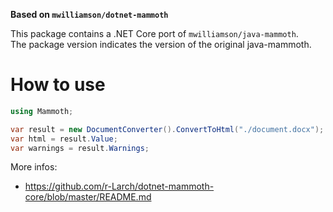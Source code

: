 **Based on `mwilliamson/dotnet-mammoth`**

This package contains a .NET Core port of `mwilliamson/java-mammoth`.<br>
The package version indicates the version of the original java-mammoth.

# How to use

```csharp
using Mammoth;

var result = new DocumentConverter().ConvertToHtml("./document.docx");
var html = result.Value;
var warnings = result.Warnings;
```

More infos:
- https://github.com/r-Larch/dotnet-mammoth-core/blob/master/README.md
